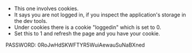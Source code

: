 - This one involves cookies.
- It says you are not logged in, if you inspect the application's storage in the dev tools.
- Under cookies there is a cookie "loggedin" which is set to 0.
- Set this to 1 and refresh the page and you have your cookie.

PASSWORD: 0RoJwHdSKWFTYR5WuiAewauSuNaBXned
